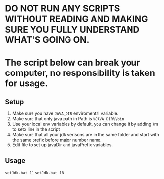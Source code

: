# DO NOT RUN ANY SCRIPTS WITHOUT READING AND MAKING SURE YOU FULLY UNDERSTAND WHAT'S GOING ON.
# The script below can break your computer, no responsibility is taken for usage.
## Setup
1. Make sure you have `JAVA_DIR` enviromental variable.
2. Make sure that only java path in Path is `%JAVA_DIR%\bin`
3. Use your local env variables by default, you can change it by adding \m to setx line in the script
4. Make sure that all your jdk verisons are in the same folder and start with the same prefix before major number name.
5. Edit file to set up javaDir and javaPrefix variables.
## Usage
`setJdk.bat 11`
`setJdk.bat 18`